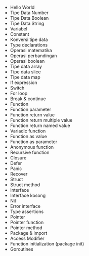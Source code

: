 - Hello World
- Tipe Data Number
- Tipe Data Boolean
- Tipe Data String
- Variabel
- Constant
- Konversi tipe data
- Type declarations
- Operasi matematika
- Operasi perbandingan
- Operasi boolean
- Tipe data array
- Tipe data slice
- Tipe data map
- If expression
- Switch
- For loop
- Break & continue
- Function
- Function parameter
- Function return value
- Function return multiple value
- Function return named value
- Variadic function
- Function as value
- Function as parameter
- Anonymous function
- Recursive function
- Closure
- Defer
- Panic
- Recover
- Struct
- Struct method
- Interface
- Interface kosong
- Nil
- Error interface
- Type assertions
- Pointer
- Pointer function
- Pointer method
- Package & import
- Access Modifier
- Function initialization (package init)
- Goroutines